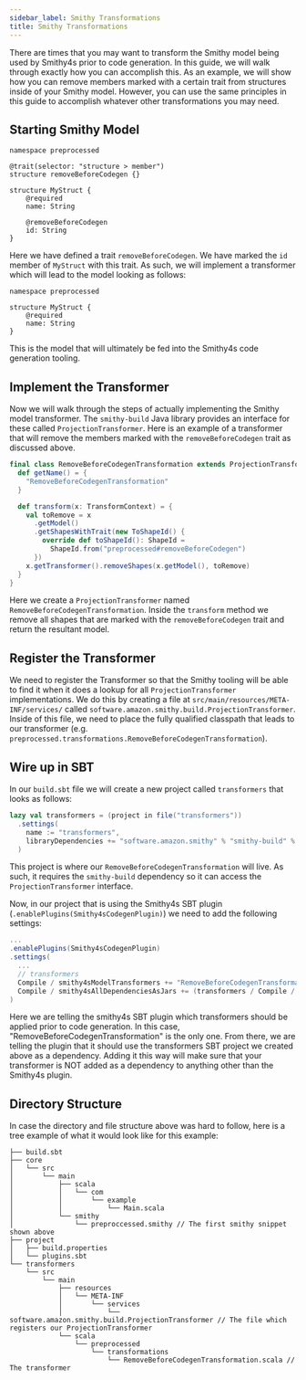 ```yaml
---
sidebar_label: Smithy Transformations
title: Smithy Transformations
---
```


There are times that you may want to transform the Smithy model being used by Smithy4s prior to code generation. In this guide, we will walk through exactly how you can accomplish this. As an example, we will show how you can remove members marked with a certain trait from structures inside of your Smithy model. However, you can use the same principles in this guide to accomplish whatever other transformations you may need.

## Starting Smithy Model

```smithy
namespace preprocessed

@trait(selector: "structure > member")
structure removeBeforeCodegen {}

structure MyStruct {
    @required
    name: String

    @removeBeforeCodegen
    id: String
}
```

Here we have defined a trait `removeBeforeCodegen`. We have marked the `id` member of `MyStruct` with this trait. As such, we will implement a transformer which will lead to the model looking as follows:

```smithy
namespace preprocessed

structure MyStruct {
    @required
    name: String
}
```

This is the model that will ultimately be fed into the Smithy4s code generation tooling.

## Implement the Transformer

Now we will walk through the steps of actually implementing the Smithy model transformer. The `smithy-build` Java library provides an interface for these called `ProjectionTransformer`. Here is an example of a transformer that will remove the members marked with the `removeBeforeCodegen` trait as discussed above.

```scala
final class RemoveBeforeCodegenTransformation extends ProjectionTransformer {
  def getName() = {
    "RemoveBeforeCodegenTransformation"
  }

  def transform(x: TransformContext) = {
    val toRemove = x
      .getModel()
      .getShapesWithTrait(new ToShapeId() {
        override def toShapeId(): ShapeId =
          ShapeId.from("preprocessed#removeBeforeCodegen")
      })
    x.getTransformer().removeShapes(x.getModel(), toRemove)
  }
}
```

Here we create a `ProjectionTransformer` named `RemoveBeforeCodegenTransformation`. Inside the `transform` method we remove all shapes that are marked with the `removeBeforeCodegen` trait and return the resultant model.

## Register the Transformer

We need to register the Transformer so that the Smithy tooling will be able to find it when it does a lookup for all `ProjectionTransformer` implementations. We do this by creating a file at `src/main/resources/META-INF/services/` called `software.amazon.smithy.build.ProjectionTransformer`. Inside of this file, we need to place the fully qualified classpath that leads to our transformer (e.g. `preprocessed.transformations.RemoveBeforeCodegenTransformation`).

## Wire up in SBT

In our `build.sbt` file we will create a new project called `transformers` that looks as follows:

```scala
lazy val transformers = (project in file("transformers"))
  .settings(
    name := "transformers",
    libraryDependencies += "software.amazon.smithy" % "smithy-build" % smithy4s.codegen.BuildInfo.smithyVersion
  )
```

This project is where our `RemoveBeforeCodegenTransformation` will live. As such, it requires the `smithy-build` dependency so it can access the `ProjectionTransformer` interface.

Now, in our project that is using the Smithy4s SBT plugin (`.enablePlugins(Smithy4sCodegenPlugin)`) we need to add the following settings:

```scala
...
.enablePlugins(Smithy4sCodegenPlugin)
.settings(
  ...
  // transformers
  Compile / smithy4sModelTransformers += "RemoveBeforeCodegenTransformation",
  Compile / smithy4sAllDependenciesAsJars += (transformers / Compile / packageBin).value
)
```

Here we are telling the smithy4s SBT plugin which transformers should be applied prior to code generation. In this case, "RemoveBeforeCodegenTransformation" is the only one. From there, we are telling the plugin that it should use the transformers SBT project we created above as a dependency. Adding it this way will make sure that your transformer is NOT added as a dependency to anything other than the Smithy4s plugin.

## Directory Structure

In case the directory and file structure above was hard to follow, here is a tree example of what it would look like for this example:

```
├── build.sbt
├── core
│   └── src
│       └── main
│           ├── scala
│           │   └── com
│           │       └── example
│           │           └── Main.scala
│           └── smithy
│               └── preproccessed.smithy // The first smithy snippet shown above
├── project
│   ├── build.properties
│   └── plugins.sbt
└── transformers
    └── src
        └── main
            ├── resources
            │   └── META-INF
            │       └── services
            │           └── software.amazon.smithy.build.ProjectionTransformer // The file which registers our ProjectionTransformer
            └── scala
                └── preprocessed
                    └── transformations
                        └── RemoveBeforeCodegenTransformation.scala // The transformer
```
